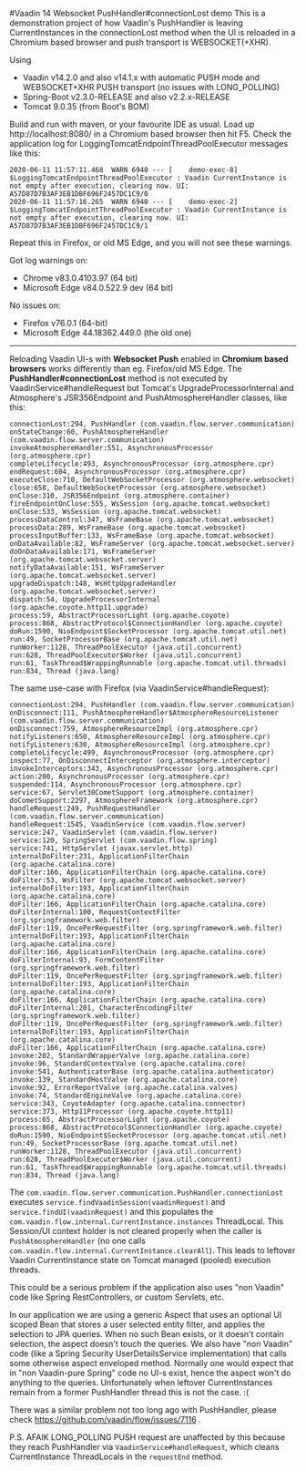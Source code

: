 #Vaadin 14 Websocket PushHandler#connectionLost demo
This is a demonstration project of how Vaadin's PushHandler is leaving CurrentInstances in the connectionLost method when 
the UI is reloaded in a Chromium based browser and push transport is WEBSOCKET(+XHR).

Using
- Vaadin v14.2.0 and also v14.1.x with automatic PUSH mode and WEBSOCKET+XHR PUSH transport (no issues with LONG_POLLING)
- Spring-Boot v2.3.0-RELEASE and also v2.2.x-RELEASE
- Tomcat 9.0.35 (from Boot's BOM)

Build and run with maven, or your favourite IDE as usual. Load up http://localhost:8080/ in a Chromium based browser 
then hit F5. Check the application log for LoggingTomcatEndpointThreadPoolExecutor messages like this:
```
2020-06-11 11:57:11.468  WARN 6940 --- [    demo-exec-8] $LoggingTomcatEndpointThreadPoolExecutor : Vaadin CurrentInstance is not empty after execution, clearing now. UI: A57D87D7B3AF3EB1DBF696F2457DC1C9/0
2020-06-11 11:57:16.265  WARN 6940 --- [    demo-exec-2] $LoggingTomcatEndpointThreadPoolExecutor : Vaadin CurrentInstance is not empty after execution, clearing now. UI: A57D87D7B3AF3EB1DBF696F2457DC1C9/1
```

Repeat this in Firefox, or old MS Edge, and you will not see these warnings.

Got log warnings on:
 - Chrome v83.0.4103.97 (64 bit)
 - Microsoft Edge v84.0.522.9 dev (64 bit)
 
No issues on:
 - Firefox v76.0.1 (64-bit)
 - Microsoft Edge 44.18362.449.0 (the old one)

---

Reloading Vaadin UI-s with **Websocket Push** enabled in **Chromium based browsers** works differently than 
eg. Firefox/old MS Edge. The **PushHandler#connectionLost** method is not executed by VaadinService#handleRequest
but Tomcat's UpgradeProcessorInternal and Atmosphere's JSR356Endpoint and PushAtmosphereHandler classes, like this:
```
connectionLost:294, PushHandler (com.vaadin.flow.server.communication)
onStateChange:60, PushAtmosphereHandler (com.vaadin.flow.server.communication)
invokeAtmosphereHandler:551, AsynchronousProcessor (org.atmosphere.cpr)
completeLifecycle:493, AsynchronousProcessor (org.atmosphere.cpr)
endRequest:604, AsynchronousProcessor (org.atmosphere.cpr)
executeClose:710, DefaultWebSocketProcessor (org.atmosphere.websocket)
close:658, DefaultWebSocketProcessor (org.atmosphere.websocket)
onClose:310, JSR356Endpoint (org.atmosphere.container)
fireEndpointOnClose:555, WsSession (org.apache.tomcat.websocket)
onClose:533, WsSession (org.apache.tomcat.websocket)
processDataControl:347, WsFrameBase (org.apache.tomcat.websocket)
processData:289, WsFrameBase (org.apache.tomcat.websocket)
processInputBuffer:133, WsFrameBase (org.apache.tomcat.websocket)
onDataAvailable:82, WsFrameServer (org.apache.tomcat.websocket.server)
doOnDataAvailable:171, WsFrameServer (org.apache.tomcat.websocket.server)
notifyDataAvailable:151, WsFrameServer (org.apache.tomcat.websocket.server)
upgradeDispatch:148, WsHttpUpgradeHandler (org.apache.tomcat.websocket.server)
dispatch:54, UpgradeProcessorInternal (org.apache.coyote.http11.upgrade)
process:59, AbstractProcessorLight (org.apache.coyote)
process:868, AbstractProtocol$ConnectionHandler (org.apache.coyote)
doRun:1590, NioEndpoint$SocketProcessor (org.apache.tomcat.util.net)
run:49, SocketProcessorBase (org.apache.tomcat.util.net)
runWorker:1128, ThreadPoolExecutor (java.util.concurrent)
run:628, ThreadPoolExecutor$Worker (java.util.concurrent)
run:61, TaskThread$WrappingRunnable (org.apache.tomcat.util.threads)
run:834, Thread (java.lang)
```

The same use-case with Firefox (via VaadinService#handleRequest):
```
connectionLost:294, PushHandler (com.vaadin.flow.server.communication)
onDisconnect:111, PushAtmosphereHandler$AtmosphereResourceListener (com.vaadin.flow.server.communication)
onDisconnect:759, AtmosphereResourceImpl (org.atmosphere.cpr)
notifyListeners:650, AtmosphereResourceImpl (org.atmosphere.cpr)
notifyListeners:630, AtmosphereResourceImpl (org.atmosphere.cpr)
completeLifecycle:499, AsynchronousProcessor (org.atmosphere.cpr)
inspect:77, OnDisconnectInterceptor (org.atmosphere.interceptor)
invokeInterceptors:343, AsynchronousProcessor (org.atmosphere.cpr)
action:200, AsynchronousProcessor (org.atmosphere.cpr)
suspended:114, AsynchronousProcessor (org.atmosphere.cpr)
service:67, Servlet30CometSupport (org.atmosphere.container)
doCometSupport:2297, AtmosphereFramework (org.atmosphere.cpr)
handleRequest:249, PushRequestHandler (com.vaadin.flow.server.communication)
handleRequest:1545, VaadinService (com.vaadin.flow.server)
service:247, VaadinServlet (com.vaadin.flow.server)
service:120, SpringServlet (com.vaadin.flow.spring)
service:741, HttpServlet (javax.servlet.http)
internalDoFilter:231, ApplicationFilterChain (org.apache.catalina.core)
doFilter:166, ApplicationFilterChain (org.apache.catalina.core)
doFilter:53, WsFilter (org.apache.tomcat.websocket.server)
internalDoFilter:193, ApplicationFilterChain (org.apache.catalina.core)
doFilter:166, ApplicationFilterChain (org.apache.catalina.core)
doFilterInternal:100, RequestContextFilter (org.springframework.web.filter)
doFilter:119, OncePerRequestFilter (org.springframework.web.filter)
internalDoFilter:193, ApplicationFilterChain (org.apache.catalina.core)
doFilter:166, ApplicationFilterChain (org.apache.catalina.core)
doFilterInternal:93, FormContentFilter (org.springframework.web.filter)
doFilter:119, OncePerRequestFilter (org.springframework.web.filter)
internalDoFilter:193, ApplicationFilterChain (org.apache.catalina.core)
doFilter:166, ApplicationFilterChain (org.apache.catalina.core)
doFilterInternal:201, CharacterEncodingFilter (org.springframework.web.filter)
doFilter:119, OncePerRequestFilter (org.springframework.web.filter)
internalDoFilter:193, ApplicationFilterChain (org.apache.catalina.core)
doFilter:166, ApplicationFilterChain (org.apache.catalina.core)
invoke:202, StandardWrapperValve (org.apache.catalina.core)
invoke:96, StandardContextValve (org.apache.catalina.core)
invoke:541, AuthenticatorBase (org.apache.catalina.authenticator)
invoke:139, StandardHostValve (org.apache.catalina.core)
invoke:92, ErrorReportValve (org.apache.catalina.valves)
invoke:74, StandardEngineValve (org.apache.catalina.core)
service:343, CoyoteAdapter (org.apache.catalina.connector)
service:373, Http11Processor (org.apache.coyote.http11)
process:65, AbstractProcessorLight (org.apache.coyote)
process:868, AbstractProtocol$ConnectionHandler (org.apache.coyote)
doRun:1590, NioEndpoint$SocketProcessor (org.apache.tomcat.util.net)
run:49, SocketProcessorBase (org.apache.tomcat.util.net)
runWorker:1128, ThreadPoolExecutor (java.util.concurrent)
run:628, ThreadPoolExecutor$Worker (java.util.concurrent)
run:61, TaskThread$WrappingRunnable (org.apache.tomcat.util.threads)
run:834, Thread (java.lang)
```

The `com.vaadin.flow.server.communication.PushHandler.connectionLost` executes `service.findVaadinSession(vaadinRequest)` 
and `service.findUI(vaadinRequest)` and this populates the `com.vaadin.flow.internal.CurrentInstance.instances` ThreadLocal. 
This Session/UI context holder is not cleared properly when the caller is `PushAtmosphereHandler` (no one calls 
`com.vaadin.flow.internal.CurrentInstance.clearAll`). This leads to leftover Vaadin CurrentInstance state on Tomcat 
managed (pooled) execution threads.

This could be a serious problem if the application also uses "non Vaadin" code like Spring RestControllers, or custom Servlets, 
etc.

In our application we are using a generic Aspect that uses an optional UI scoped Bean that stores a user selected 
entity filter, and applies the selection to JPA queries. When no such Bean exists, or it doesn't contain selection, 
the aspect doesn't touch the queries.
We also have "non Vaadin" code (like a Spring Security UserDetailsService implementation) that calls some otherwise 
aspect enveloped method. Normally one would expect that in "non Vaadin-pure Spring" code no UI-s exist, hence the 
aspect won't do anything to the queries. 
Unfortunately when leftover CurrentInstances remain from a former PushHandler thread this is not the case. :( 

There was a similar problem not too long ago with PushHandler, please check https://github.com/vaadin/flow/issues/7116 .

P.S. AFAIK LONG_POLLING PUSH request are unaffected by this because they reach PushHandler via `VaadinService#handleRequest`,
which cleans CurrentInstance ThreadLocals in the `requestEnd` method.